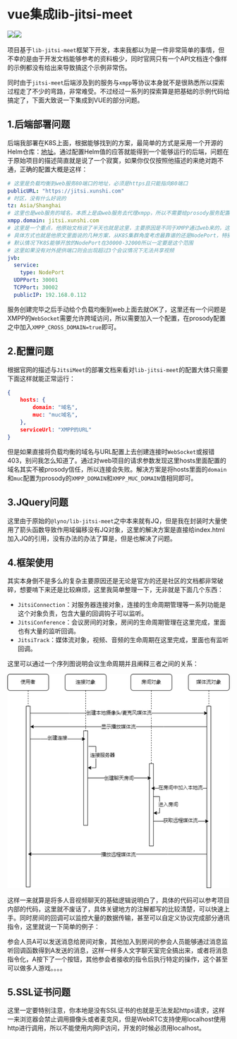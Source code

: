 # vue集成lib-jitsi-meet

![](https://img.shields.io/badge/JitsiMeet-stable6726-blue.svg)![](https://img.shields.io/badge/@lyno/lib_jitsi_meet-2.6726.0-yellow.svg)

项目基于`lib-jitsi-meet`框架下开发，本来我都以为是一件非常简单的事情，但不幸的是由于开发文档能够参考的资料极少，同时官网只有一个API文档连个像样的示例都没有给出来导致搞这个示例非常伤。

同时由于`jitsi-meet`后端涉及到的服务与`xmpp`等协议本身就不是很熟悉所以探索过程走了不少的弯路，非常难受。不过经过一系列的探索算是把基础的示例代码给搞定了，下面大致说一下集成到VUE的部分问题。

## 1.后端部署问题

后端我部署在K8S上面，根据能够找到的方案，最简单的方式是采用一个开源的Helm仓库：[地址](https://github.com/tan9710630/jitsi-helm)。通过配置Helm值的应答就能得到一个能够运行的后端，问题在于原始项目的描述简直就是说了一个寂寞，如果你仅仅按照他描述的来绝对跑不通，正确的配置大概是这样：

```yaml
# 这里是负载均衡到web服务80端口的地址，必须是https且只能指向80端口
publicURL: "https://jitsi.xunshi.com"
# 时区，没有什么好说的
tz: Asia/Shanghai
# 这里也是web服务的域名，本质上是由web服务去代理xmpp，所以不需要给prosody服务配置负载均衡
xmpp.domain: jitsi.xunshi.com
# 这里是一个重点，他原始文档说了半天也就是这里，主要原因是不同于XMPP通过web来的，这里的jvb服务需要直接对外提供服务
# 具体方式也就是他原文里面说的几种方案，从K8S集群角度考虑最靠谱的还是NodePort，特别注意需要修改UDPPort和TCPPort
# 默认情况下K8S能够开放的NodePort在30000-32000所以一定要是这个范围
# 这里如果没有对外提供端口则会出现超过3个会议情况下无法共享视频
jvb:
  service:
    type: NodePort
  UDPPort: 30001
  TCPPort: 30002
  publicIP: 192.168.0.112
```

服务创建完毕之后手动给个负载均衡到web上面去就OK了，这里还有一个问题是XMPP的`WebSocket`需要允许跨域访问，所以需要加入一个配置，在prosody配置之中加入`XMPP_CROSS_DOMAIN=true`即可。

## 2.配置问题

根据官网的描述与`JitsiMeet`的部署文档来看对`lib-jitsi-meet`的配置大体只需要下面这样就能正常运行：

```json
{
    hosts: {
        domain: "域名",
        muc: "muc域名",
    },
    serviceUrl: "XMPP的URL"
}
```

但是如果直接将负载均衡的域名与URL配置上去创建连接时`WebSocket`或报错403，别问我怎么知道了。通过对web项目的请求参数发现这里hosts里面配置的域名其实不被prosody信任，所以连接会失败。解决方案是将hosts里面的`domain`和`muc`配置为prosody的`XMPP_DOMAIN`和`XMPP_MUC_DOMAIN`值相同即可。

## 3.JQuery问题

这里由于原始的`@lyno/lib-jitsi-meet`之中本来就有JQ，但是我在封装时大量使用了箭头函数导致作用域偏移没有JQ对象，这里的解决方案是直接给index.html加入JQ的引用，没有办法的办法了算是，但是也解决了问题。

## 4.框架使用

其实本身倒不是多么的复杂主要原因还是无论是官方的还是社区的文档都非常破碎，想要啃下来还是比较麻烦，这里我简单整理一下，无非就是下面几个东西：

- `JitsiConnection`：对服务器连接对象，连接的生命周期管理等一系列功能是这个对象负责，包含大量的回调钩子可以监听。
- `JitsiConference`：会议房间的对象，房间的生命周期管理在这里完成，里面也有大量的监听回调。
- `JitsiTrack`：媒体流对象，视频、音频的生命周期在这里完成，里面也有监听回调。

这里可以通过一个序列图说明会议生命周期并且阐释三者之间的关系：

![](./img/libjitsimeet.png)

这样一来就算是将多人音视频聊天的基础逻辑说明白了，具体的代码可以参考项目内部的代码，这里就不废话了，具体关键地方的注解都写的比较清楚，可以快速上手。同时房间的回调可以监控大量的数据传输，甚至可以自定义协议完成部分通讯指令，这里就说一下简单的例子：

参会人员A可以发送消息给房间对象，其他加入到房间的参会人员能够通过消息监听回调函数得到A发送的消息，这样一样多人文字聊天室完全搞出来，或者将消息指令化，A按下了一个按钮，其他参会者接收的指令后执行特定的操作，这个甚至可以做多人游戏。。。。

## 5.SSL证书问题

这里一定要特别注意，你本地是没有SSL证书的也就是无法发起https请求，这样一来浏览器会禁止调用摄像头或者麦克风，但是WebRTC支持使用localhost使用http进行调用，所以不能使用内网IP访问，开发的时候必须用localhost。
